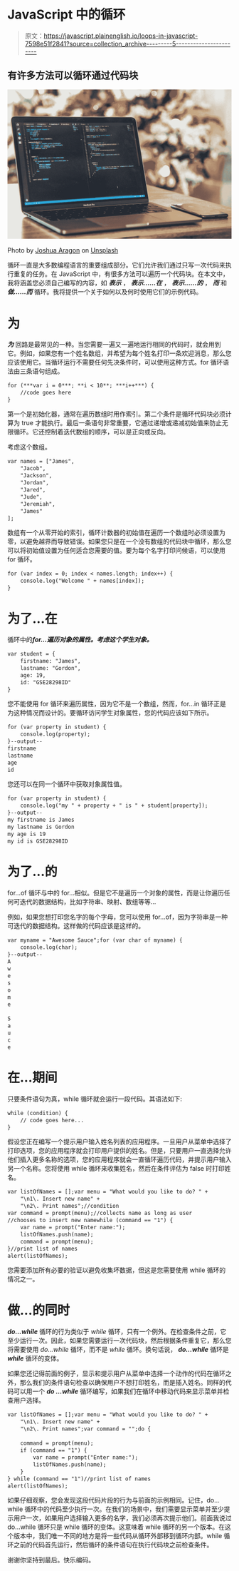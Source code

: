 # JavaScript 中的循环

> 原文：<https://javascript.plainenglish.io/loops-in-javascript-7598e51f2841?source=collection_archive---------5----------------------->

## 有许多方法可以循环通过代码块

![](img/95489497dac9ce6769f468790acbc552.png)

Photo by [Joshua Aragon](https://unsplash.com/@goshua13?utm_source=medium&utm_medium=referral) on [Unsplash](https://unsplash.com?utm_source=medium&utm_medium=referral)

循环一直是大多数编程语言的重要组成部分。它们允许我们通过只写一次代码来执行重复的任务。在 JavaScript 中，有很多方法可以遍历一个代码块。在本文中，我将涵盖您必须自己编写的内容，如 ***表示*** ， ***表示……在*** ， ***表示……的*** ， ***而*** 和 ***做……而*** 循环。我将提供一个关于如何以及何时使用它们的示例代码。

# 为

***为*** 回路是最常见的一种。当您需要一遍又一遍地运行相同的代码时，就会用到它。例如，如果您有一个姓名数组，并希望为每个姓名打印一条欢迎消息，那么您应该使用它。当循环运行不需要任何先决条件时，可以使用这种方式。for 循环语法由三条语句组成。

```
for (***var i = 0***; **i < 10**; ***i++***) {
    //code goes here
}
```

第一个是初始化器，通常在遍历数组时用作索引。第二个条件是循环代码块必须计算为 true 才能执行。最后一条语句非常重要，它通过递增或递减初始值来防止无限循环。它还控制着迭代数组的顺序，可以是正向或反向。

考虑这个数组。

```
var names = ["James",
    "Jacob",
    "Jackson",
    "Jordan",
    "Jared",
    "Jude",
    "Jeremiah",
    "James"
];
```

数组有一个从零开始的索引，循环计数器的初始值在遍历一个数组时必须设置为零，以避免越界而导致错误。如果您只是在一个没有数组的代码块中循环，那么您可以将初始值设置为任何适合您需要的值。要为每个名字打印问候语，可以使用 for 循环。

```
for (var index = 0; index < names.length; index++) {
    console.log("Welcome " + names[index]);
}
```

# 为了…在

循环中的***for…遍历对象的属性。考虑这个学生对象。***

```
var student = {
    firstname: "James",
    lastname: "Gordon",
    age: 19,
    id: "GSE28298ID"
}
```

您不能使用 for 循环来遍历属性，因为它不是一个数组，然而，for…in 循环正是为这种情况而设计的。要循环访问学生对象属性，您的代码应该如下所示。

```
for (var property in student) {
    console.log(property);
}--output--
firstname
lastname
age
id
```

您还可以在同一个循环中获取对象属性值。

```
for (var property in student) {
    console.log("my " + property + " is " + student[property]);
}--output--
my firstname is James
my lastname is Gordon
my age is 19
my id is GSE28298ID
```

# 为了…的

for…of 循环与中的 for…相似。但是它不是遍历一个对象的属性，而是让你遍历任何可迭代的数据结构，比如字符串、映射、数组等等…

例如，如果您想打印您名字的每个字母，您可以使用 for…of，因为字符串是一种可迭代的数据结构。这样做的代码应该是这样的。

```
var myname = "Awesome Sauce";for (var char of myname) {
    console.log(char);
}--output--
A
w
e
s
o
m
e

S
a
u
c
e
```

# 在…期间

只要条件语句为真，while 循环就会运行一段代码。其语法如下:

```
while (condition) {
    // code goes here...
}
```

假设您正在编写一个提示用户输入姓名列表的应用程序。一旦用户从菜单中选择了打印选项，您的应用程序就会打印用户提供的姓名。但是，只要用户一直选择允许他们插入更多名称的选项，您的应用程序就会一直循环遍历代码，并提示用户输入另一个名称。您将使用 while 循环来收集姓名，然后在条件评估为 false 时打印姓名。

```
var listOfNames = [];var menu = "What would you like to do? " +
    "\n1\. Insert new name" +
    "\n2\. Print names";//condition
var command = prompt(menu);//collects name as long as user 
//chooses to insert new namewhile (command == "1") {
    var name = prompt("Enter name:");
    listOfNames.push(name);
    command = prompt(menu);
}//print list of names
alert(listOfNames);
```

您需要添加所有必要的验证以避免收集坏数据，但这是您需要使用 while 循环的情况之一。

# 做…的同时

***do…while*** 循环的行为类似于 *while* 循环，只有一个例外。在检查条件之前，它至少运行一次。因此，如果您需要运行一次代码块，然后根据条件重复它，那么您将需要使用 *do…while* 循环，而不是 *while* 循环。换句话说， ***do…while*** 循环是 ***while*** 循环的变体。

如果您还记得前面的例子，显示和提示用户从菜单中选择一个动作的代码在循环之外，那么我们的条件语句检查以确保用户不想打印姓名，而是插入姓名。同样的代码可以用一个 ***do …while*** 循环编写，如果我们在循环中移动代码来显示菜单并检查用户选择。

```
var listOfNames = [];var menu = "What would you like to do? " +
    "\n1\. Insert new name" +
    "\n2\. Print names";var command = "";do {

    command = prompt(menu);
    if (command == "1") {
        var name = prompt("Enter name:");
        listOfNames.push(name);
    }
} while (command == "1")//print list of names
alert(listOfNames);
```

如果仔细观察，您会发现这段代码片段的行为与前面的示例相同。记住，do…while 循环中的代码至少执行一次。在我们的场景中，我们需要显示菜单并至少提示用户一次，如果用户选择输入更多的名字，我们必须再次提示他们。前面我说过 do…while 循环只是 while 循环的变体。这意味着 while 循环的另一个版本。在这个版本中，我们唯一不同的地方是将一些代码从循环外部移到循环内部。while 循环之前的代码首先运行，然后循环的条件语句在执行代码块之前检查条件。

谢谢你坚持到最后。快乐编码。